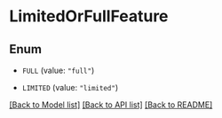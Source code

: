 # LimitedOrFullFeature

## Enum


* `FULL` (value: `"full"`)

* `LIMITED` (value: `"limited"`)


[[Back to Model list]](../README.md#documentation-for-models) [[Back to API list]](../README.md#documentation-for-api-endpoints) [[Back to README]](../README.md)


